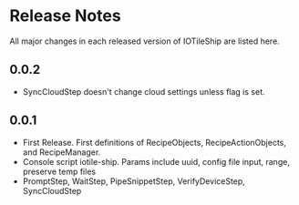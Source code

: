 # Release Notes

All major changes in each released version of IOTileShip are listed here.

## 0.0.2

- SyncCloudStep doesn't change cloud settings unless flag is set.

## 0.0.1

- First Release. First definitions of RecipeObjects, RecipeActionObjects, and RecipeManager.
- Console script iotile-ship. Params include uuid, config file input, range, preserve temp files
- PromptStep, WaitStep, PipeSnippetStep, VerifyDeviceStep, SyncCloudStep